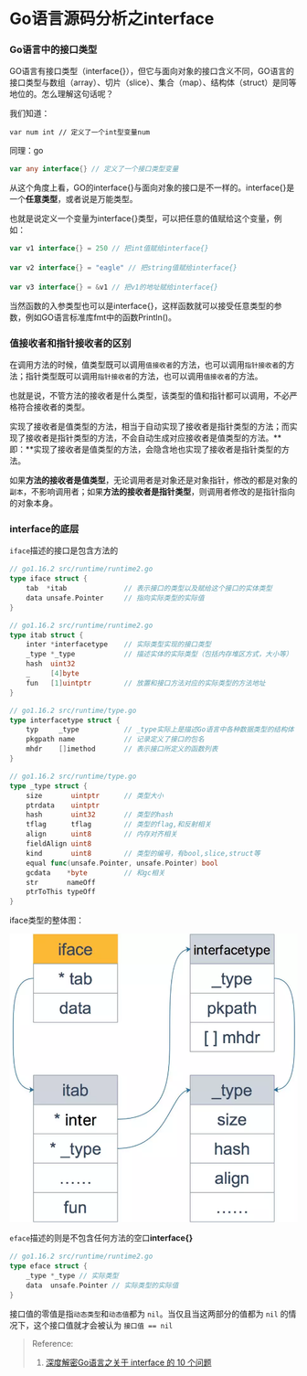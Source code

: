 # Go语言源码分析之interface

### Go语言中的接口类型

GO语言有接口类型（interface{}），但它与面向对象的接口含义不同，GO语言的接口类型与数组（array）、切片（slice）、集合（map）、结构体（struct）是同等地位的。怎么理解这句话呢？

我们知道：

```golang
var num int // 定义了一个int型变量num 
```

同理：go

```go
var any interface{} // 定义了一个接口类型变量
```

从这个角度上看，GO的interface{}与面向对象的接口是不一样的。interface{}是一个**任意类型**，或者说是万能类型。

也就是说定义一个变量为interface{}类型，可以把任意的值赋给这个变量，例如：

```go
var v1 interface{} = 250 // 把int值赋给interface{}

var v2 interface{} = "eagle" // 把string值赋给interface{}

var v3 interface{} = &v1 // 把v1的地址赋给interface{}
```

当然函数的入参类型也可以是interface{}，这样函数就可以接受任意类型的参数，例如GO语言标准库fmt中的函数Println()。

### 值接收者和指针接收者的区别

在调用方法的时候，值类型既可以调用`值接收者`的方法，也可以调用`指针接收者`的方法；指针类型既可以调用`指针接收者`的方法，也可以调用`值接收者`的方法。

也就是说，不管方法的接收者是什么类型，该类型的值和指针都可以调用，不必严格符合接收者的类型。

实现了接收者是值类型的方法，相当于自动实现了接收者是指针类型的方法；而实现了接收者是指针类型的方法，不会自动生成对应接收者是值类型的方法。**即：**实现了接收者是值类型的方法，会隐含地也实现了接收者是指针类型的方法。

如果**方法的接收者是值类型**，无论调用者是对象还是对象指针，修改的都是对象的`副本`，不影响调用者；如果**方法的接收者是指针类型**，则调用者修改的是指针指向的对象本身。

### interface的底层

`iface`描述的接口是包含方法的

```go
// go1.16.2 src/runtime/runtime2.go
type iface struct {
	tab  *itab				// 表示接口的类型以及赋给这个接口的实体类型
	data unsafe.Pointer		// 指向实际类型的实际值
}
```

```go
// go1.16.2 src/runtime/runtime2.go
type itab struct {
	inter *interfacetype 	// 实际类型实现的接口类型
	_type *_type 			// 描述实体的实际类型（包括内存堆区方式，大小等）
	hash  uint32 
	_     [4]byte
	fun   [1]uintptr 		// 放置和接口方法对应的实际类型的方法地址
}
```

```go
// go1.16.2 src/runtime/type.go
type interfacetype struct {
	typ     _type			// _type实际上是描述Go语言中各种数据类型的结构体
	pkgpath name			// 记录定义了接口的包名
	mhdr    []imethod 		// 表示接口所定义的函数列表
}
```

```go
// go1.16.2 src/runtime/type.go
type _type struct {
	size       uintptr		// 类型大小
	ptrdata    uintptr 		
	hash       uint32		// 类型的hash
	tflag      tflag		// 类型的flag,和反射相关
	align      uint8		// 内存对齐相关
	fieldAlign uint8
	kind       uint8		// 类型的编号，有bool,slice,struct等
	equal func(unsafe.Pointer, unsafe.Pointer) bool
	gcdata    *byte			// 和gc相关
	str       nameOff
	ptrToThis typeOff
}
```

iface类型的整体图：

![图片](https://raw.githubusercontent.com/zmk-c/blogImages/master/img/iface.webp)



`eface`描述的则是不包含任何方法的空口**interface{}**

```go
// go1.16.2 src/runtime/runtime2.go
type eface struct {
	_type *_type // 实际类型
	data  unsafe.Pointer // 实际类型的实际值
}
```

接口值的零值是指`动态类型`和`动态值`都为 `nil`。当仅且当这两部分的值都为 `nil` 的情况下，这个接口值就才会被认为 `接口值 == nil`





>Reference:
>
>1. [深度解密Go语言之关于 interface 的 10 个问题](https://mp.weixin.qq.com/s/EbxkBokYBajkCR-MazL0ZA)
